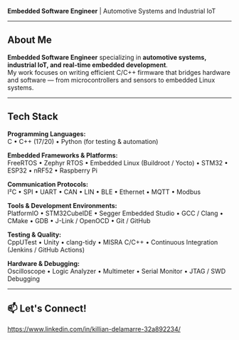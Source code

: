 **Embedded Software Engineer** | Automotive Systems and Industrial IoT

---

## **About Me**

**Embedded Software Engineer** specializing in **automotive systems, industrial IoT, and real-time embedded development**.  
My work focuses on writing efficient C/C++ firmware that bridges hardware and software — from microcontrollers and sensors to embedded Linux systems.

---

## **Tech Stack**

**Programming Languages:**  
C • C++ (17/20) • Python (for testing & automation)

**Embedded Frameworks & Platforms:**  
FreeRTOS • Zephyr RTOS • Embedded Linux (Buildroot / Yocto) • STM32 • ESP32 • nRF52 • Raspberry Pi

**Communication Protocols:**  
I²C • SPI • UART • CAN • LIN • BLE • Ethernet • MQTT • Modbus

**Tools & Development Environments:**  
PlatformIO • STM32CubeIDE • Segger Embedded Studio • GCC / Clang • CMake • GDB • J-Link / OpenOCD • Git / GitHub

**Testing & Quality:**  
CppUTest • Unity • clang-tidy • MISRA C/C++ • Continuous Integration (Jenkins / GitHub Actions)

**Hardware & Debugging:**  
Oscilloscope • Logic Analyzer • Multimeter • Serial Monitor • JTAG / SWD Debugging

---

## 📫 Let's Connect!

https://www.linkedin.com/in/killian-delamarre-32a892234/

